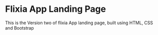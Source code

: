 # Flixia App Landing Page

This is the Version two of flixia App landing page, built using HTML, CSS and Bootstrap

